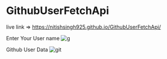 # GithubUserFetchApi

live link => https://nitishsingh925.github.io/GithubUserFetchApi/

Enter Your User name 
![g](https://github.com/nitishsingh925/GithubUserFetchApi/assets/76509326/5bc169f3-7e66-4df1-baf0-d792fb2ff4c6)

Github User Data 
![git](https://github.com/nitishsingh925/GithubUserFetchApi/assets/76509326/7508bf44-9cf0-45a5-98e9-ba20228e1509)
